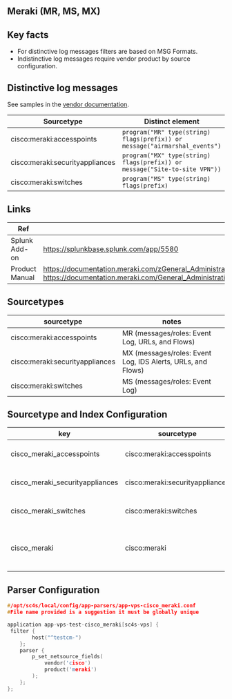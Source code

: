 ## Meraki (MR, MS, MX)

## Key facts
* For distinctive log messages filters are based on MSG Formats. 
* Indistinctive log messages require vendor product by source configuration.

## Distinctive log messages
See samples in the [vendor documentation](https://documentation.meraki.com/General_Administration/Monitoring_and_Reporting/Syslog_Event_Types_and_Log_Samples).

| Sourcetype | Distinct element |
| ---------  | --------------   |
| cisco:meraki:accesspoints | `program("MR" type(string) flags(prefix)) or message("airmarshal_events")` |
| cisco:meraki:securityappliances | `program("MX" type(string) flags(prefix)) or message("Site-to-site VPN"))` |
| cisco:meraki:switches | `program("MS" type(string) flags(prefix)` |
 


## Links

| Ref            | Link                                                                                                    |
|----------------|---------------------------------------------------------------------------------------------------------|
| Splunk Add-on  | <https://splunkbase.splunk.com/app/5580>                                                                 |
| Product Manual | <https://documentation.meraki.com/zGeneral_Administration/Monitoring_and_Reporting/Syslog_Server_Overview_and_Configuration> <https://documentation.meraki.com/General_Administration/Monitoring_and_Reporting/Syslog_Event_Types_and_Log_Samples> |

## Sourcetypes

| sourcetype     | notes                                                                                                   |
|----------------|---------------------------------------------------------------------------------------------------------|
| cisco:meraki:accesspoints    | MR (messages/roles: Event Log, URLs, and Flows)                                                                                                   |
| cisco:meraki:securityappliances    | MX (messages/roles: Event Log, IDS Alerts, URLs, and Flows)                                                                                                   |
| cisco:meraki:switches    | MS (messages/roles: Event Log)                                                                                                   |

## Sourcetype and Index Configuration

| key            | sourcetype     | index          | notes          |
|----------------|----------------|----------------|----------------|
| cisco_meraki_accesspoints     | cisco:meraki:accesspoints    | netfw          | Filtered on the message format |
| cisco_meraki_securityappliances     | cisco:meraki:securityappliances    | netfw          | Filtered on the message format |
| cisco_meraki_switches     | cisco:meraki:switches    | netfw          | Filtered on the message format |
| cisco_meraki | cisco:meraki | netfw | Filtered on vendor product by source configuration |

## Parser Configuration

```c
#/opt/sc4s/local/config/app-parsers/app-vps-cisco_meraki.conf
#File name provided is a suggestion it must be globally unique

application app-vps-test-cisco_meraki[sc4s-vps] {
 filter { 
        host("^testcm-")
    }; 
    parser { 
        p_set_netsource_fields(
            vendor('cisco')
            product('meraki')
        ); 
    };   
};
```
